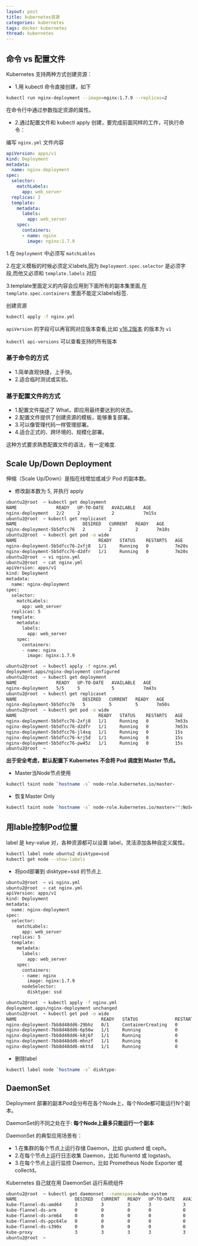 ```yaml
---
layout: post
title: kubernetes资源
categories: kubernetes
tags: docker kubernetes
thread: kubernetes
---
```


## 命令 vs 配置文件

Kubernetes 支持两种方式创建资源：

* 1.用 kubectl 命令直接创建，如下

```bash
kubectl run nginx-deployment --image=nginx:1.7.9 --replicas=2
```

在命令行中通过参数指定资源的属性。

* 2.通过配置文件和 kubectl apply 创建，要完成前面同样的工作，可执行命令：

编写 `nginx.yml` 文件内容

```yaml
apiVersion: apps/v1
kind: Deployment
metadata:
  name: nginx-deployment
spec:
  selector:
    matchLabels:
      app: web_server
  replicas: 2
  template:
    metadata:
      labels:
        app: web_server
    spec:
      containers:
      - name: nginx
        image: nginx:1.7.9

```

1.在 `Deployment` 中必须写 `matchLables`

2.在定义模板的时候必须定义labels,因为 `Deployment.spec.selector` 是必须字段,而他又必须和 `template.labels` 对应

3.template里面定义的内容会应用到下面所有的副本集里面,在 `template.spec.containers` 里面不能定义labels标签.

创建资源

```bash
kubectl apply -f nginx.yml
```

`apiVersion` 的字段可以再官网对应版本查看,比如 [v16.2版本](https://kubernetes.io/docs/reference/generated/kubernetes-api/v1.16/#daemonset-v1-apps) 的版本为 `v1`

`kubectl api-versions` 可以查看支持的所有版本

### 基于命令的方式

* 1.简单直观快捷，上手快。
* 2.适合临时测试或实验。

### 基于配置文件的方式

* 1.配置文件描述了 What，即应用最终要达到的状态。
* 2.配置文件提供了创建资源的模板，能够重复部署。
* 3.可以像管理代码一样管理部署。
* 4.适合正式的、跨环境的、规模化部署。

这种方式要求熟悉配置文件的语法，有一定难度.

## Scale Up/Down Deployment

伸缩（Scale Up/Down）是指在线增加或减少 Pod 的副本数。

* 修改副本数为 5, 并执行 apply

```bash
ubuntu2@root  ~ kubectl get deployment
NAME               READY   UP-TO-DATE   AVAILABLE   AGE
nginx-deployment   2/2     2            2           7m15s
ubuntu2@root  ~ kubectl get replicaset
NAME                         DESIRED   CURRENT   READY   AGE
nginx-deployment-5b5dfcc76   2         2         2       7m18s
ubuntu2@root  ~ kubectl get pod -o wide
NAME                               READY   STATUS    RESTARTS   AGE     IP           NODE      NOMINATED NODE   READINESS GATES
nginx-deployment-5b5dfcc76-2xfj8   1/1     Running   0          7m20s   10.244.1.6   ubuntu3   <none>           <none>
nginx-deployment-5b5dfcc76-d2dfr   1/1     Running   0          7m20s   10.244.2.5   ubuntu1   <none>           <none>
ubuntu2@root  ~ vi nginx.yml
ubuntu2@root  ~ cat nginx.yml
apiVersion: apps/v1
kind: Deployment
metadata:
  name: nginx-deployment
spec:
  selector:
    matchLabels:
      app: web_server
  replicas: 5
  template:
    metadata:
      labels:
        app: web_server
    spec:
      containers:
      - name: nginx
        image: nginx:1.7.9

ubuntu2@root  ~ kubectl apply -f nginx.yml
deployment.apps/nginx-deployment configured
ubuntu2@root  ~ kubectl get deployment
NAME               READY   UP-TO-DATE   AVAILABLE   AGE
nginx-deployment   5/5     5            5           7m43s
ubuntu2@root  ~ kubectl get replicaset
NAME                         DESIRED   CURRENT   READY   AGE
nginx-deployment-5b5dfcc76   5         5         5       7m50s
ubuntu2@root  ~ kubectl get pod -o wide
NAME                               READY   STATUS    RESTARTS   AGE     IP           NODE      NOMINATED NODE   READINESS GATES
nginx-deployment-5b5dfcc76-2xfj8   1/1     Running   0          7m53s   10.244.1.6   ubuntu3   <none>           <none>
nginx-deployment-5b5dfcc76-d2dfr   1/1     Running   0          7m53s   10.244.2.5   ubuntu1   <none>           <none>
nginx-deployment-5b5dfcc76-jl4xq   1/1     Running   0          15s     10.244.2.6   ubuntu1   <none>           <none>
nginx-deployment-5b5dfcc76-krj5d   1/1     Running   0          15s     10.244.1.8   ubuntu3   <none>           <none>
nginx-deployment-5b5dfcc76-pw45z   1/1     Running   0          15s     10.244.1.7   ubuntu3   <none>           <none>
ubuntu2@root  ~
```

**出于安全考虑，默认配置下 Kubernetes 不会将 Pod 调度到 Master 节点。**

* Master当Node节点使用

```bash
kubectl taint node `hostname -s` node-role.kubernetes.io/master-
```

* 恢复Master Only

```bash
kubectl taint node `hostname -s` node-role.kubernetes.io/master="":NoSchedule
```

## 用lable控制Pod位置

label 是 key-value 对，各种资源都可以设置 label，灵活添加各种自定义属性。

```bash
kubectl label node ubuntu2 disktype=ssd
kubectl get node --show-labels
```

* 将pod部署到 disktype=ssd 的节点上

```bash
ubuntu2@root  ~ vi nginx.yml
ubuntu2@root  ~ cat nginx.yml
apiVersion: apps/v1
kind: Deployment
metadata:
  name: nginx-deployment
spec:
  selector:
    matchLabels:
      app: web_server
  replicas: 5
  template:
    metadata:
      labels:
        app: web_server
    spec:
      containers:
      - name: nginx
        image: nginx:1.7.9
      nodeSelector:
        disktype: ssd

ubuntu2@root  ~ kubectl apply -f nginx.yml
deployment.apps/nginx-deployment unchanged
ubuntu2@root  ~ kubectl get pod -o wide
NAME                                READY   STATUS              RESTARTS   AGE     IP            NODE      NOMINATED NODE   READINESS GATES
nginx-deployment-7bb8d48dd6-29bhz   0/1     ContainerCreating   0          3m27s   <none>        ubuntu2   <none>           <none>
nginx-deployment-7bb8d48dd6-6p56w   1/1     Running             0          36s     10.244.0.9    ubuntu2   <none>           <none>
nginx-deployment-7bb8d48dd6-k8j6f   1/1     Running             0          3m28s   10.244.0.6    ubuntu2   <none>           <none>
nginx-deployment-7bb8d48dd6-mhnzf   1/1     Running             0          34s     10.244.0.10   ubuntu2   <none>           <none>
nginx-deployment-7bb8d48dd6-mkttd   1/1     Running             0          3m28s   10.244.0.7    ubuntu2   <none>           <none>
```

* 删除label

```bash
kubectl label node `hostname -s` disktype-
```

## DaemonSet

Deployment 部署的副本Pod会分布在各个Node上，每个Node都可能运行N个副本。

DaemonSet的不同之处在于: **每个Node上最多只能运行一个副本**

DaemonSet 的典型应用场景有：

* 1.在集群的每个节点上运行存储 Daemon，比如 glusterd 或 ceph。
* 2.在每个节点上运行日志收集 Daemon，比如 flunentd 或 logstash。
* 3.在每个节点上运行监控 Daemon，比如 Prometheus Node Exporter 或 collectd。

Kubernetes 自己就在用 DaemonSet 运行系统组件

```bash
ubuntu2@root  ~ kubectl get daemonset --namespace=kube-system
NAME                      DESIRED   CURRENT   READY   UP-TO-DATE   AVAILABLE   NODE SELECTOR                 AGE
kube-flannel-ds-amd64     3         3         3       3            3           <none>                        35h
kube-flannel-ds-arm       0         0         0       0            0           <none>                        35h
kube-flannel-ds-arm64     0         0         0       0            0           <none>                        35h
kube-flannel-ds-ppc64le   0         0         0       0            0           <none>                        35h
kube-flannel-ds-s390x     0         0         0       0            0           <none>                        35h
kube-proxy                3         3         3       3            3           beta.kubernetes.io/os=linux   35h
ubuntu2@root  ~
```
